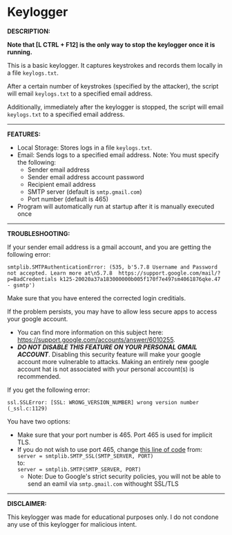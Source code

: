 # Keylogger

**DESCRIPTION:**

**Note that [L CTRL + F12] is the only way to stop the keylogger once it is running.**

This is a basic keylogger. It captures keystrokes and records them locally in a file ```keylogs.txt```.

After a certain number of keystrokes (specified by the attacker), the script will email ```keylogs.txt``` to a specified email address.

Additionally, immediately after the keylogger is stopped, the script will email ```keylogs.txt``` to a specified email address.

---

**FEATURES:**

- Local Storage: Stores logs in a file ```keylogs.txt```.
- Email: Sends logs to a specified email address. Note: You must specify the following:
    - Sender email address
    - Sender email address account password
    - Recipient email address
    - SMTP server (default is ```smtp.gmail.com```)
    - Port number (default is 465)
- Program will automatically run at startup after it is manually executed once

---

**TROUBLESHOOTING:**

If your sender email address is a gmail account, and you are getting the following error:
```
smtplib.SMTPAuthenticationError: (535, b'5.7.8 Username and Password not accepted. Learn more at\n5.7.8  https://support.google.com/mail/?p=BadCredentials k125-20020a37a183000000b005f170f7e497sm4061876qke.47 - gsmtp')
```
Make sure that you have entered the corrected login creditials.

If the problem persists, you may have to allow less secure apps to access your google account. 

- You can find more information on this subject here: https://support.google.com/accounts/answer/6010255.
- ***DO NOT DISABLE THIS FEATURE ON YOUR PERSONAL GMAIL ACCOUNT***. Disabling this security feature will make your google account more vulnerable to attacks. Making an entirely new google account hat is not associated with your personal account(s) is recommended.

If you get the following error:
```
ssl.SSLError: [SSL: WRONG_VERSION_NUMBER] wrong version number (_ssl.c:1129)
```
You have two options:
 - Make sure that your port number is 465. Port 465 is used for implicit TLS.
 - If you do not wish to use port 465, change [this line of code](https://github.com/bmattblake/Keylogger/blob/d992c8f8be0de920a1887fe8953062fe032b82be/keylogger.py#L112) from:  
    ```server = smtplib.SMTP_SSL(SMTP_SERVER, PORT)```  
    to:  
    ```server = smtplib.SMTP(SMTP_SERVER, PORT)```
    - Note: Due to Google's strict security policies, you will not be able to send an eamil via ```smtp.gmail.com``` withought SSL/TLS 

---


**DISCLAIMER:**

This keylogger was made for educational purposes only. I do not condone any use of this keylogger for malicious intent.
